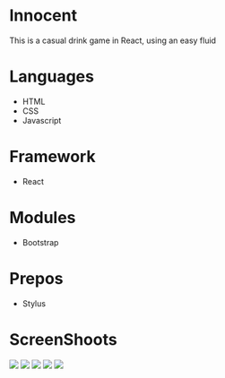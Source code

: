 # Innocent

This is a casual drink game in React, using an easy fluid

# Languages

  - HTML
  - CSS
  - Javascript

# Framework
  - React

# Modules
  - Bootstrap

# Prepos
  - Stylus


# ScreenShoots
<img src="/screenshots/1.png">
<img src="/screenshots/2.png">
<img src="/screenshots/3.png">
<img src="/screenshots/4.png">
<img src="screenshots/5.png">

